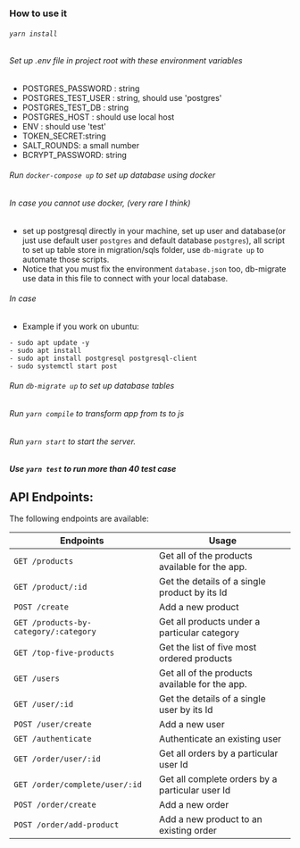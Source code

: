 ### How to use it
###### `yarn install`

###### Set up .env file in project root with these environment variables
- POSTGRES_PASSWORD : string
- POSTGRES_TEST_USER : string, should use 'postgres'
- POSTGRES_TEST_DB : string
- POSTGRES_HOST : should use local host
- ENV : should use 'test'
- TOKEN_SECRET:string
- SALT_ROUNDS: a small number
- BCRYPT_PASSWORD: string
###### Run `docker-compose up` to set up database using docker 
###### In case you cannot use docker, (very rare I think)
- set up postgresql directly in your machine, set up user and database(or just use default user `postgres` and default database `postgres`), all script to set up table store in migration/sqls folder, use `db-migrate up` to automate those scripts. 
- Notice that you must fix the environment `database.json` too, db-migrate use data in this file to connect with your local database.  
###### In case

- Example if you work on ubuntu:
```
- sudo apt update -y
- sudo apt install
- sudo apt install postgresql postgresql-client
- sudo systemctl start post
```

###### Run `db-migrate up` to set up database tables

###### Run `yarn compile` to transform app from ts to js 

###### Run `yarn start` to start the server.

##### Use `yarn test` to run more than 40 test case

## API Endpoints:

The following endpoints are available:

| Endpoints                             | Usage                                           
| ------------------------------------- | ----------------------------------------------- 
| `GET /products`                       | Get all of the products available for the app.  
| `GET /product/:id`                    | Get the details of a single product by its Id   
| `POST /create`                        | Add a new product                               
| `GET /products-by-category/:category` | Get all products under a particular category    
| `GET /top-five-products`              | Get the list of five most ordered products      
| `GET /users`                          | Get all of the products available for the app.  
| `GET /user/:id`                       | Get the details of a single user by its Id      
| `POST /user/create`                   | Add a new user                                  
| `GET /authenticate`                   | Authenticate an existing user                   
| `GET /order/user/:id`                 | Get all orders by a particular user Id          
| `GET /order/complete/user/:id`        | Get all complete orders by a particular user Id 
| `POST /order/create`                  | Add a new order                                 
| `POST /order/add-product`             | Add a new product to an existing order          

